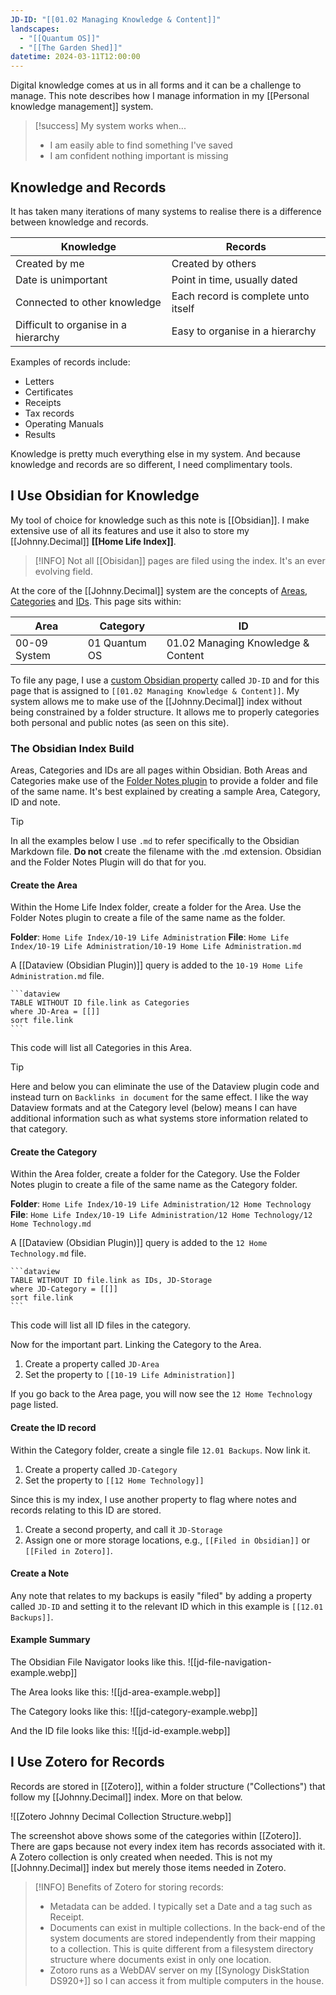 ```yaml
---
JD-ID: "[[01.02 Managing Knowledge & Content]]"
landscapes:
  - "[[Quantum OS]]"
  - "[[The Garden Shed]]"
datetime: 2024-03-11T12:00:00
---
```

Digital knowledge comes at us in all forms and it can be a challenge to manage. This note describes how I manage information in my [[Personal knowledge management]] system.

> [!success] My system works when...
> - I am easily able to find something I've saved
> - I am confident nothing important is missing

## Knowledge and Records
It has taken many iterations of many systems to realise there is a difference between knowledge and records.

| Knowledge                            | Records                             |
| ------------------------------------ | ----------------------------------- |
| Created by me                        | Created by others                   |
| Date is unimportant                  | Point in time, usually dated        |
| Connected to other knowledge         | Each record is complete unto itself |
| Difficult to organise in a hierarchy | Easy to organise in a hierarchy     |
Examples of records include:
- Letters
- Certificates
- Receipts
- Tax records
- Operating Manuals
- Results

Knowledge is pretty much everything else in my system. And because knowledge and records are so different, I need complimentary tools.

## I Use Obsidian for Knowledge
My tool of choice for knowledge such as this note is [[Obsidian]]. I make extensive use of all its features and use it also to store my [[Johnny.Decimal]] **[[Home Life Index]]**.

> [!INFO] Not all [[Obisidan]] pages are filed using the index. It's an ever evolving field.

At the core of the [[Johnny.Decimal]] system are the concepts of [Areas, Categories](https://johnnydecimal.com/10-19-concepts/11-core/11.02-areas-and-categories/) and [IDs](https://johnnydecimal.com/10-19-concepts/11-core/11.03-ids/). This page sits within:

| Area         | Category      | ID                                 |
| ------------ | ------------- | ---------------------------------- |
| 00-09 System | 01 Quantum OS | 01.02 Managing Knowledge & Content |

To file any page, I use a [custom Obsidian property](https://help.obsidian.md/Editing+and+formatting/Properties) called `JD-ID` and for this page that is assigned to `[[01.02 Managing Knowledge & Content]]`. My system allows me to make use of the [[Johnny.Decimal]] index without being constrained by a folder structure. It allows me to properly categories both personal and public notes (as seen on this site).
### The Obsidian Index Build
Areas, Categories and IDs are all pages within Obsidian. Both Areas and Categories make use of the [Folder Notes plugin](https://github.com/LostPaul/obsidian-folder-notes) to provide a folder and file of the same name. It's best explained by creating a sample Area, Category, ID and note.

> [!TIP]
> In all the examples below I use `.md` to refer specifically to the Obsidian Markdown file. **Do not** create the filename with the .md extension. Obsidian and the Folder Notes Plugin will do that for you.
#### Create the Area
Within the Home Life Index folder, create a folder for the Area. Use the Folder Notes plugin to create a file of the same name as the folder.

**Folder**: `Home Life Index/10-19 Life Administration`
**File**: `Home Life Index/10-19 Life Administration/10-19 Home Life Administration.md`

A [[Dataview (Obsidian Plugin)]] query is added to the `10-19 Home Life Administration.md` file.

~~~
```dataview
TABLE WITHOUT ID file.link as Categories
where JD-Area = [[]]
sort file.link
```
~~~

This code will list all Categories in this Area.

> [!TIP]
> Here and below you can eliminate the use of the Dataview plugin code and instead turn on `Backlinks in document` for the same effect. I like the way Dataview formats and at the Category level (below) means I can have additional information such as what systems store information related to that category.
#### Create the Category
Within the Area folder, create a folder for the Category. Use the Folder Notes plugin to create a file of the same name as the Category folder.

**Folder**: `Home Life Index/10-19 Life Administration/12 Home Technology`
**File**: `Home Life Index/10-19 Life Administration/12 Home Technology/12 Home Technology.md`

A [[Dataview (Obsidian Plugin)]] query is added to the `12 Home Technology.md` file.

~~~
```dataview
TABLE WITHOUT ID file.link as IDs, JD-Storage
where JD-Category = [[]]
sort file.link
```
~~~
This  code will list all ID files in the category.

Now for the important part. Linking the Category to the Area. 

1. Create a property called `JD-Area`
2. Set the property to `[[10-19 Life Administration]]`

If you go back to the Area page, you will now see the `12 Home Technology` page listed.

#### Create the ID record
Within the Category folder, create a single file `12.01 Backups`.  Now link it.

1. Create a property called `JD-Category`
2. Set the property to `[[12 Home Technology]]`

Since this is my index, I use another property to flag where notes and records relating to this ID are stored.

1. Create a second property, and call it `JD-Storage`
2. Assign one or more storage locations, e.g., `[[Filed in Obsidian]]` or `[[Filed in Zotero]]`.

#### Create a Note
Any note that relates to my backups is easily "filed" by adding a property called `JD-ID` and setting it to the relevant ID which in this example is `[[12.01 Backups]]`.

#### Example Summary
The Obsidian File Navigator looks like this.
![[jd-file-navigation-example.webp]]

The Area looks like this:
![[jd-area-example.webp]]

The Category looks like this:
![[jd-category-example.webp]]

And the ID file looks like this:
![[jd-id-example.webp]]
## I Use Zotero for Records
Records are stored in [[Zotero]], within a folder structure ("Collections") that follow my [[Johnny.Decimal]] index. More on that below.

![[Zotero Johnny Decimal Collection Structure.webp]]

The screenshot above shows some of the categories within [[Zotero]]. There are gaps because not every index item has records associated with it. A Zotero collection is only created when needed. This is not my [[Johnny.Decimal]] index but merely those items needed in Zotero.

> [!INFO] Benefits of Zotero for storing records:
> - Metadata can be added. I typically set a Date and a tag such as Receipt.
> - Documents can exist in multiple collections. In the back-end of the system documents are stored independently from their mapping to a collection. This is quite different from a filesystem directory structure where documents exist in only one location.
> - Zotoro runs as a WebDAV server on my [[Synology DiskStation DS920+]] so I can access it from multiple computers in the house.
